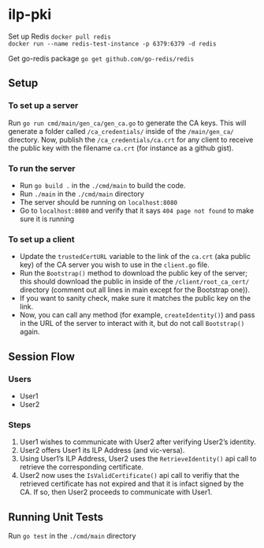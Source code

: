 # ilp-pki

Set up Redis 
`docker pull redis`  
`docker run --name redis-test-instance -p 6379:6379 -d redis`

Get go-redis package
`go get github.com/go-redis/redis`

## Setup

### To set up a server
Run `go run cmd/main/gen_ca/gen_ca.go` to generate the CA keys. This will generate a folder called `/ca_credentials/` inside of the `/main/gen_ca/` directory. 
Now, publish the `/ca_credentials/ca.crt` for any client to receive the public key with the filename `ca.crt` (for instance as a github gist). 

### To run the server
- Run `go build .` in the `./cmd/main` to build the code.
- Run `./main` in the `./cmd/main` directory
- The server should be running on `localhost:8080`
- Go to `localhost:8080` and verify that it says `404 page not found` to make sure it is running

### To set up a client
- Update the `trustedCertURL` variable to the link of the `ca.crt` (aka public key) of the CA server you wish to use in the `client.go` file.
- Run the `Bootstrap()` method to download the public key of the server; this should download the public in inside of the `/client/root_ca_cert/` directory (comment out all lines in main except for the Bootstrap one)). 
- If you want to sanity check, make sure it matches the public key on the link.
- Now, you can call any method (for example, `createIdentity()`) and pass in the URL of the server to interact with it, but do not call `Bootstrap()` again.

## Session Flow

### Users
- User1
- User2

### Steps
1. User1 wishes to communicate with User2 after verifying User2’s identity.
2. User2 offers User1 its ILP Address (and vic-versa).
3. Using User1’s ILP Address, User2 uses the `RetrieveIdentity()` api call to retrieve the corresponding certificate.
4. User2 now uses the `IsValidCertificate()` api call to verifiy that the retrieved certificate has not expired and that it is infact signed by the CA. If so, then User2 proceeds to communicate with User1.

## Running Unit Tests
Run `go test` in the `./cmd/main` directory
